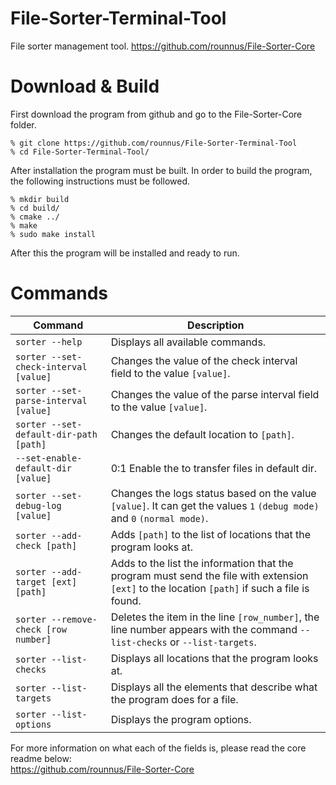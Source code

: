 # File-Sorter-Terminal-Tool
File sorter management tool. https://github.com/rounnus/File-Sorter-Core
# Download & Build
First download the program from github and go to the File-Sorter-Core folder.
```
% git clone https://github.com/rounnus/File-Sorter-Terminal-Tool
% cd File-Sorter-Terminal-Tool/
```
After installation the program must be built. In order to build the program, the following instructions must be followed.<br>
```
% mkdir build
% cd build/
% cmake ../
% make
% sudo make install
```
After this the program will be installed and ready to run.<br>

# Commands

Command |  Description
---------|--------------
`sorter --help` | Displays all available commands. 
`sorter --set-check-interval [value]`  | Changes the value of the check interval field to the value `[value]`. 
`sorter --set-parse-interval [value]`  | Changes the value of the parse interval field to the value `[value]`.
`sorter --set-default-dir-path [path]` | Changes the default location to `[path]`.
`--set-enable-default-dir [value]` | 0:1 Enable the to transfer files in default dir.
`sorter --set-debug-log [value]` | Changes the logs status based on the value `[value]`. It can get the values `1` `(debug mode)` and `0` `(normal mode)`.
`sorter --add-check [path]` | Adds `[path]` to the list of locations that the program looks at.
`sorter --add-target [ext] [path]` | Adds to the list the information that the program must send the file with extension `[ext]` to the location `[path]` if such a file is found. 
`sorter --remove-check [row number]` | Deletes the item in the line `[row_number]`, the line number appears with the command `--list-checks` or `--list-targets`. 
`sorter --list-checks` | Displays all locations that the program looks at.
`sorter --list-targets` | Displays all the elements that describe what the program does for a file. 
`sorter --list-options` | Displays the program options.

For more information on what each of the fields is, please read the core readme below:<br>
https://github.com/rounnus/File-Sorter-Core
